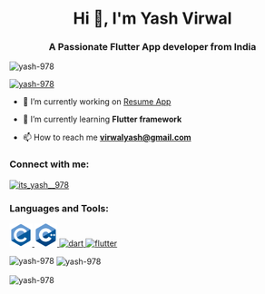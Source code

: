 <h1 align="center">Hi 👋, I'm Yash Virwal</h1>
<h3 align="center">A Passionate Flutter App developer from India</h3>

<p align="left"> <img src="https://komarev.com/ghpvc/?username=yash-978&label=Profile%20views&color=0e75b6&style=flat" alt="yash-978" /> </p>

<p align="left"> <a href="https://github.com/ryo-ma/github-profile-trophy"><img src="https://github-profile-trophy.vercel.app/?username=yash-978" alt="yash-978" /></a> </p>

- 🔭 I’m currently working on [Resume App](https://github.com/Yash-978/resume_app_daily_task/tree/master)

- 🌱 I’m currently learning **Flutter framework**

- 📫 How to reach me **virwalyash@gmail.com**

<h3 align="left">Connect with me:</h3>
<p align="left">
<a href="https://instagram.com/its_yash__978" target="blank"><img align="center" src="https://raw.githubusercontent.com/rahuldkjain/github-profile-readme-generator/master/src/images/icons/Social/instagram.svg" alt="its_yash__978" height="30" width="40" /></a>
</p>

<h3 align="left">Languages and Tools:</h3>
<p align="left"> <a href="https://www.cprogramming.com/" target="_blank" rel="noreferrer"> <img src="https://raw.githubusercontent.com/devicons/devicon/master/icons/c/c-original.svg" alt="c" width="40" height="40"/> </a> <a href="https://www.w3schools.com/cpp/" target="_blank" rel="noreferrer"> <img src="https://raw.githubusercontent.com/devicons/devicon/master/icons/cplusplus/cplusplus-original.svg" alt="cplusplus" width="40" height="40"/> </a> <a href="https://dart.dev" target="_blank" rel="noreferrer"> <img src="https://www.vectorlogo.zone/logos/dartlang/dartlang-icon.svg" alt="dart" width="40" height="40"/> </a> <a href="https://flutter.dev" target="_blank" rel="noreferrer"> <img src="https://www.vectorlogo.zone/logos/flutterio/flutterio-icon.svg" alt="flutter" width="40" height="40"/> </a> </p>

<p><img align="left" src="https://github-readme-stats.vercel.app/api/top-langs?username=yash-978&show_icons=true&locale=en&layout=compact" alt="yash-978" /></p>

<p>&nbsp;<img align="center" src="https://github-readme-stats.vercel.app/api?username=yash-978&show_icons=true&locale=en" alt="yash-978" /></p>

<p><img align="center" src="https://github-readme-streak-stats.herokuapp.com/?user=yash-978&" alt="yash-978" /></p>
